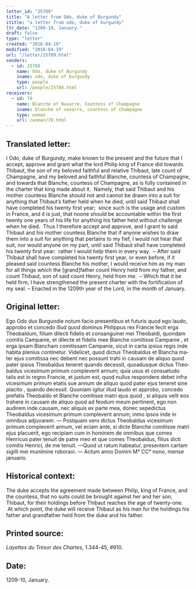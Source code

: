 ```yaml
---
letter_id: "25789"
title: "A letter from Odo, duke of Burgundy"
ititle: "a letter from odo, duke of burgundy"
ltr_date: "1209-10, January."
draft: false
type: "letter"
created: "2016-04-19"
modified: "2016-04-19"
url: "/letter/25789.html"
senders:
  - id: 25788
    name: Odo, duke of Burgundy
    iname: odo, duke of burgundy
    type: people
    url: /people/25788.html
receivers:
  - id: 78
    name: Blanche of Navarre, Countess of Champagne
    iname: blanche of navarre, countess of champagne
    type: woman
    url: /woman/78.html
---
```

<h2> Translated letter:</h2><p>I Odo, duke of Burgundy, make known to the present and the future that I accept, approve and grant what the lord Philip king of France did towards Thibaut, the son of my beloved faithful and relative Thibaut, late count of Champagne, and my beloved and faithful Blanche, countess of Champagne, and towards that Blanche, countess of Champagne, as is fully contained in the charter that king made about it.&nbsp; Namely, that said Thibaut and his mother countess Blanche should not and cannot be drawn into a suit for anything that Thibaut’s father held when he died, until said Thibaut shall have completed his twenty first year;&nbsp; since such is the usage and custom in France, and it is just, that noone should be accountable within the first twenty one years of his life for anything his father held without challenge when he died.&nbsp; Thus I therefore accept and approve, and I grant to said Thibaut and his mother countess Blanche that if anyone wishes to draw them into a suit for anything that pertains to my fief, I would not hear that suit, nor would anyone on my part, until said Thibaut shall have completed his twenty first year:&nbsp; rather I would help them in every way.&nbsp; – After said Thibaut shall have completed his twenty first year, or even before, if it pleased said countess Blanche his mother, I would receive him as my man for all things which the [grand]father count Henry held from my father, and count Thibaut, son of said count Henry, held from me.&nbsp; – Which that it be held firm, I have strengthened the present charter with the fortification of my seal. – Enacted in the 1209th year of the Lord, in the month of January.</p><h2 class="mt-4"> Original letter:</h2><p>Ego Odo dux Burgundie notum facio presentibus et futuris quod ego laudo, approbo et concedo illud quod dominus Philippus rex Francie fecit erga Theobaldum, filium dilecti fidelis et consanguinei mei Theobaldi, quondam comitis Campanie, et dilecte et fidelis mee Blanche comitisse Campanie , et erga ipsam Blancham comitissam Campanie, sicut in carta ipsius regis inde habita plenius continetur. Videlicet, quod dictus Theobaldus et Blancha ma­ter ejus comitissa nec debent nec possunt trahi in causam de aliquo quod pater ipsius Theobaldus teneret quando decessit, quoadusque dictus Theo­baldus vicesimum primum compleverit annum; quia usus et consuetudo talis est in regno Francie, et justum est, quod nullus respondere debet infra vicesimum primum etatis sue annum de aliquo quod pater ejus teneret sine placito , quando decessit. Quoniam igitur illud laudo et approbo, concedo prefatis Theobaldo et Blanche comitisse matri ejus quod , si aliquis velit eos trahere in causam de aliquo quod ad feodum meum pertinent, ego non audirem inde causam, nec aliquis ex parte mea, donec sepedictus Theobaldus vicesimum primum compleverit annum; inmo ipsos inde in omnibus adjuvarem. — Postquam vero dictus Theobaldus vicesimum primum compleverit annum, vel eciam ante, si dicte Blanche comitisse matri ejus placuerit, ego recipiam cum in hominem de omnibus que comes Henricus pater tenuit de patre meo et que comes Theobaldus, filius dicti comitis Henrici, de me tenuit. —Quod ut ratum habeatur, presentem cartam sigilli mei munimine roboravi. — Actum anno Domini M° CC° nono, mense januario.</p><h2 class="mt-4"> Historical context:</h2><p>The duke accepts the agreement made between Philip, king of France, and the countess, that no suits could be brought against her and her son, Thibaut, for their holdings before Thibaut reaches the age of twenty-one. &nbsp;At which point, the duke will receive Thibaut as his man for the holdings his father and grandfather held from the duke and his father.</p><h2 class="mt-4"> Printed source:</h2><p><i>Layettes du Trésor des Chartes, </i>1.344-45, #910.</p><h2 class="mt-4"> Date:</h2>1209-10, January.